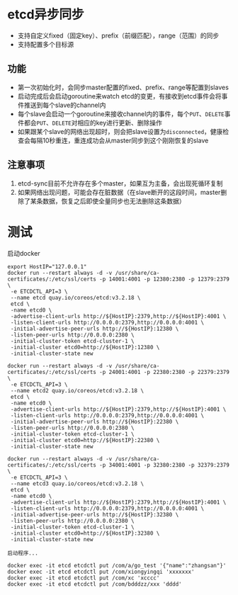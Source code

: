 # etcd异步同步
- 支持自定义fixed（固定key）、prefix（前缀匹配），range（范围）的同步
- 支持配置多个目标源

## 功能
- 第一次初始化时，会同步master配置的fixed、prefix、range等配置到slaves
- 启动完成后会启动goroutine来watch etcd的变更，有接收到etcd事件会将事件推送到每个slave的channel内
- 每个slave会启动一个goroutine来接收channel内的事件，每个`PUT`、`DELETE`事件都会`PUT`、`DELETE`对相应的key进行更新、删除操作
- 如果跟某个slave的网络出现超时，则会把slave设置为`disconnected`，健康检查会每隔10秒重连，重连成功会从master同步到这个刚刚恢复的slave

## 注意事项
1. etcd-sync目前不允许存在多个master，如果互为主备，会出现死循环复制
2. 如果网络出现问题，可能会存在脏数据（在slave断开的这段时间，master删除了某条数据，恢复之后即使全量同步也无法删除这条数据）

# 测试
启动docker
```shell
export HostIP="127.0.0.1"
docker run --restart always -d -v /usr/share/ca-certificates/:/etc/ssl/certs -p 14001:4001 -p 12380:2380 -p 12379:2379 \
 -e ETCDCTL_API=3 \
 --name etcd quay.io/coreos/etcd:v3.2.18 \
 etcd \
 -name etcd0 \
 -advertise-client-urls http://${HostIP}:2379,http://${HostIP}:4001 \
 -listen-client-urls http://0.0.0.0:2379,http://0.0.0.0:4001 \
 -initial-advertise-peer-urls http://${HostIP}:12380 \
 -listen-peer-urls http://0.0.0.0:2380 \
 -initial-cluster-token etcd-cluster-1 \
 -initial-cluster etcd0=http://${HostIP}:12380 \
 -initial-cluster-state new

docker run --restart always -d -v /usr/share/ca-certificates/:/etc/ssl/certs -p 24001:4001 -p 22380:2380 -p 22379:2379 \
 -e ETCDCTL_API=3 \
 --name etcd2 quay.io/coreos/etcd:v3.2.18 \
 etcd \
 -name etcd0 \
 -advertise-client-urls http://${HostIP}:2379,http://${HostIP}:4001 \
 -listen-client-urls http://0.0.0.0:2379,http://0.0.0.0:4001 \
 -initial-advertise-peer-urls http://${HostIP}:22380 \
 -listen-peer-urls http://0.0.0.0:2380 \
 -initial-cluster-token etcd-cluster-1 \
 -initial-cluster etcd0=http://${HostIP}:22380 \
 -initial-cluster-state new

docker run --restart always -d -v /usr/share/ca-certificates/:/etc/ssl/certs -p 34001:4001 -p 32380:2380 -p 32379:2379 \
 -e ETCDCTL_API=3 \
 --name etcd3 quay.io/coreos/etcd:v3.2.18 \
 etcd \
 -name etcd0 \
 -advertise-client-urls http://${HostIP}:2379,http://${HostIP}:4001 \
 -listen-client-urls http://0.0.0.0:2379,http://0.0.0.0:4001 \
 -initial-advertise-peer-urls http://${HostIP}:32380 \
 -listen-peer-urls http://0.0.0.0:2380 \
 -initial-cluster-token etcd-cluster-1 \
 -initial-cluster etcd0=http://${HostIP}:32380 \
 -initial-cluster-state new

启动程序...

docker exec -it etcd etcdctl put /com/a/go_test '{"name":"zhangsan"}'
docker exec -it etcd etcdctl put /com/xiongyingqi 'xxxxxxx'
docker exec -it etcd etcdctl put /com/xc 'xcccc'
docker exec -it etcd etcdctl put /com/bdddzz/xxx 'dddd'
```